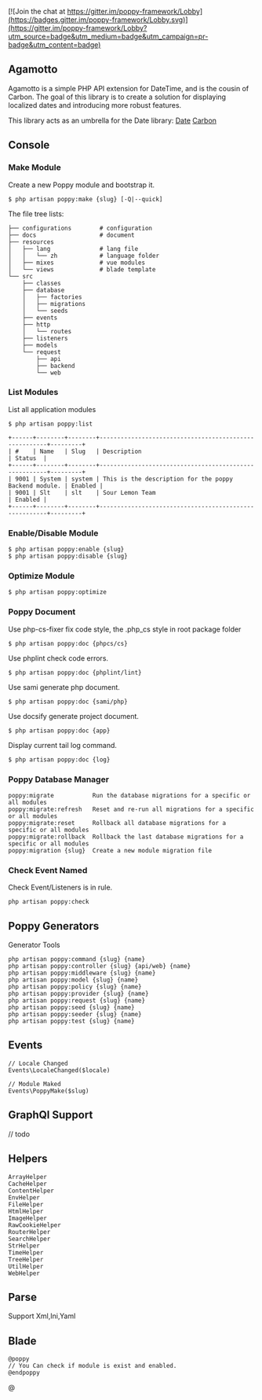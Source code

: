 
[![Join the chat at https://gitter.im/poppy-framework/Lobby](https://badges.gitter.im/poppy-framework/Lobby.svg)](https://gitter.im/poppy-framework/Lobby?utm_source=badge&utm_medium=badge&utm_campaign=pr-badge&utm_content=badge)

## Agamotto

Agamotto is a simple PHP API extension for DateTime, and is the cousin of Carbon. 
The goal of this library is to create a solution for displaying localized dates 
and introducing more robust features.

This library acts as an umbrella for the Date library:
[Date](https://github.com/jenssegers/date)
[Carbon](https://github.com/briannesbitt/carbon)

## Console

### Make Module

Create a new Poppy module and bootstrap it.

```
$ php artisan poppy:make {slug} [-Q|--quick]
```

The file tree lists:

```
├── configurations        # configuration
├── docs                  # document
├── resources             
│   ├── lang              # lang file
│   │   └── zh            # language folder
│   ├── mixes             # vue modules
│   └── views             # blade template
└── src
    ├── classes
    ├── database
    │   ├── factories
    │   ├── migrations
    │   └── seeds
    ├── events
    ├── http
    │   └── routes
    ├── listeners
    ├── models
    └── request
        ├── api
        ├── backend
        └── web
```
### List Modules

List all application modules

```
$ php artisan poppy:list

+------+--------+--------+-------------------------------------------------------+---------+
| #    | Name   | Slug   | Description                                           | Status  |
+------+--------+--------+-------------------------------------------------------+---------+
| 9001 | System | system | This is the description for the poppy Backend module. | Enabled |
| 9001 | Slt    | slt    | Sour Lemon Team                                       | Enabled |
+------+--------+--------+-------------------------------------------------------+---------+
```

### Enable/Disable Module

```
$ php artisan poppy:enable {slug}
$ php artisan poppy:disable {slug}
```

### Optimize Module

```
$ php artisan poppy:optimize
```

### Poppy Document

Use php-cs-fixer fix code style, the .php_cs style in root package folder
```
$ php artisan poppy:doc {phpcs/cs} 
```

Use phplint check code errors.
```
$ php artisan poppy:doc {phplint/lint} 
```

Use sami generate php document.
```
$ php artisan poppy:doc {sami/php} 
```

Use docsify generate project document.
```
$ php artisan poppy:doc {app} 
```

Display current tail log command.
```
$ php artisan poppy:doc {log} 
```

### Poppy Database Manager

```
poppy:migrate           Run the database migrations for a specific or all modules
poppy:migrate:refresh   Reset and re-run all migrations for a specific or all modules
poppy:migrate:reset     Rollback all database migrations for a specific or all modules
poppy:migrate:rollback  Rollback the last database migrations for a specific or all modules
poppy:migration {slug}  Create a new module migration file
```

### Check Event Named 

Check Event/Listeners is in rule.
```
php artisan poppy:check
```

## Poppy Generators

Generator Tools

```
php artisan poppy:command {slug} {name}
php artisan poppy:controller {slug} {api/web} {name}
php artisan poppy:middleware {slug} {name}
php artisan poppy:model {slug} {name}
php artisan poppy:policy {slug} {name}
php artisan poppy:provider {slug} {name}
php artisan poppy:request {slug} {name}
php artisan poppy:seed {slug} {name}
php artisan poppy:seeder {slug} {name}
php artisan poppy:test {slug} {name}
```


## Events

```
// Locale Changed
Events\LocaleChanged($locale)

// Module Maked
Events\PoppyMake($slug)
```

## GraphQl Support

// todo

## Helpers

```
ArrayHelper
CacheHelper
ContentHelper
EnvHelper
FileHelper
HtmlHelper
ImageHelper
RawCookieHelper
RouterHelper
SearchHelper
StrHelper
TimeHelper
TreeHelper
UtilHelper
WebHelper
```

## Parse

Support Xml,Ini,Yaml

## Blade 

```
@poppy
// You Can check if module is exist and enabled.
@endpoppy
```
@